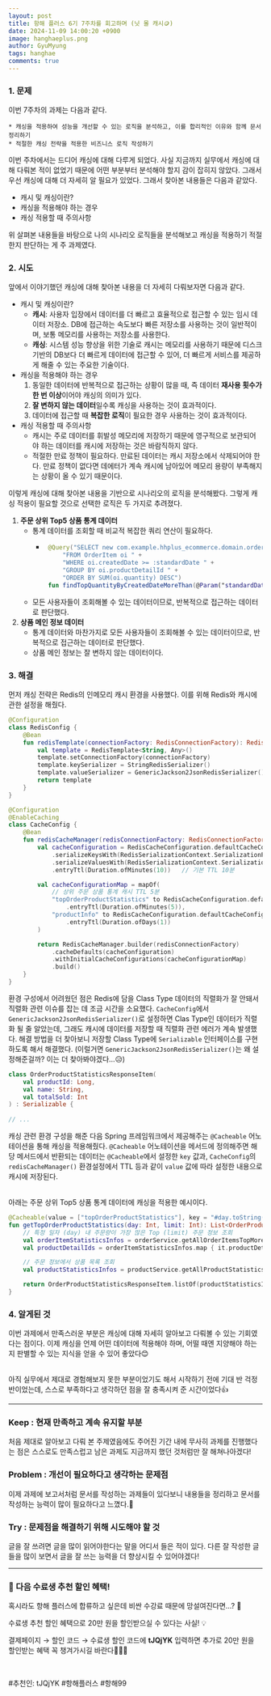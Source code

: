 ```yaml
---
layout:	post
title: 항해 플러스 6기 7주차를 회고하며 (닛 몰 캐시🪙)
date: 2024-11-09 14:00:20 +0900
image: hanghaeplus.png
author: GyuMyung
tags: hanghae
comments: true
---
```


### 1. 문제

이번 7주차의 과제는 다음과 같다.

```
* 캐싱을 적용하여 성능을 개선할 수 있는 로직을 분석하고, 이를 합리적인 이유와 함께 문서 정리하기
* 적절한 캐싱 전략을 적용한 비즈니스 로직 작성하기
```

이번 주차에서는 드디어 캐싱에 대해 다루게 되었다. 사실 지금까지 실무에서 캐싱에 대해 다뤄본 적이 없었기 때문에 어떤 부분부터 분석해야 할지 감이 잡히지 않았다. 그래서 우선 캐싱에 대해 더 자세히 알 필요가 있었다. 그래서 찾아본 내용들은 다음과 같았다. <br/>
* 캐시 및 캐싱이란? 
* 캐싱을 적용해야 하는 경우
* 캐싱 적용할 때 주의사항


위 살펴본 내용들을 바탕으로 나의 시나리오 로직들을 분석해보고 캐싱을 적용하기 적절한지 판단하는 게 주 과제였다. <br/>

### **2. 시도**

앞에서 이야기했던 캐싱에 대해 찾아본 내용을 더 자세히 다뤄보자면 다음과 같다. <br/>

* 캐시 및 캐싱이란?
  * **캐시**: 사용자 입장에서 데이터를 더 빠르고 효율적으로 접근할 수 있는 임시 데이터 저장소. DB에 접근하는 속도보다 빠른 저장소를 사용하는 것이 일반적이며, 보통 메모리를 사용하는 저장소를 사용한다.
  * **캐싱**: 시스템 성능 향상을 위한 기술로 캐시는 메모리를 사용하기 때문에 디스크 기반의 DB보다 더 빠르게 데이터에 접근할 수 있어, 더 빠르게 서비스를 제공하게 해줄 수 있는 주요한 기술이다.
* 캐싱을 적용해야 하는 경우
  1. 동일한 데이터에 반복적으로 접근하는 상황이 많을 때, 즉 데이터 **재사용 횟수가 한 번 이상**이어야 캐싱의 의미가 있다.
  2. **잘 변하지 않는 데이터**일수록 캐싱을 사용하는 것이 효과적이다.
  3. 데이터에 접근할 때 **복잡한 로직**이 필요한 경우 사용하는 것이 효과적이다.
* 캐싱 적용할 때 주의사항
  * 캐시는 주로 데이터를 휘발성 메모리에 저장하기 때문에 영구적으로 보관되어야 하는 데이터를 캐시에 저장하는 것은 바람직하지 않다.
  * 적절한 만료 정책이 필요하다. 만료된 데이터는 캐시 저장소에서 삭제되어야 한다. 만료 정책이 없다면 데에터가 계속 캐시에 남아있어 메모리 용량이 부족해지는 상황이 올 수 있기 때문이다.


이렇게 캐싱에 대해 찾아본 내용을 기반으로 시나리오의 로직을 분석해봤다. 그렇게 캐싱 적용이 필요할 것으로 선택한 로직은 두 가지로 추려졌다. <br/>

1. **주문 상위 Top5 상품 통계 데이터**
   * 통계 데이터를 조회할 때 비교적 복잡한 쿼리 연산이 필요하다.
     * ```kotlin
        @Query("SELECT new com.example.hhplus_ecommerce.domain.order.dto.OrderQuantityStatisticsInfo(oi.productDetailId, SUM(oi.quantity)) " +
            "FROM OrderItem oi " +
            "WHERE oi.createdDate >= :standardDate " +
            "GROUP BY oi.productDetailId " +
            "ORDER BY SUM(oi.quantity) DESC")
        fun findTopQuantityByCreatedDateMoreThan(@Param("standardDate") standardDate: LocalDateTime, pageable: Pageable): List<OrderQuantityStatisticsInfo>
       ```
   * 모든 사용자들이 조회해볼 수 있는 데이터이므로, 반복적으로 접근하는 데이터로 판단했다.
2. **상품 메인 정보 데이터**
    * 통계 데이터와 마찬가지로 모든 사용자들이 조회해볼 수 있는 데이터이므로, 반복적으로 접근하는 데이터로 판단했다.
    * 상품 메인 정보는 잘 변하지 않는 데이터이다.


### **3. 해결**

먼저 캐싱 전략은 Redis의 인메모리 캐시 환경을 사용했다. 이를 위해 Redis와 캐시에 관한 설정을 해줬다. <br/>

```kotlin
@Configuration
class RedisConfig {
    @Bean
    fun redisTemplate(connectionFactory: RedisConnectionFactory): RedisTemplate<String, Any> {
        val template = RedisTemplate<String, Any>()
        template.setConnectionFactory(connectionFactory)
        template.keySerializer = StringRedisSerializer()
        template.valueSerializer = GenericJackson2JsonRedisSerializer()
        return template
    }
}
```
```kotlin
@Configuration
@EnableCaching
class CacheConfig {
    @Bean
    fun redisCacheManager(redisConnectionFactory: RedisConnectionFactory): RedisCacheManager {
        val cacheConfiguration = RedisCacheConfiguration.defaultCacheConfig()
            .serializeKeysWith(RedisSerializationContext.SerializationPair.fromSerializer(StringRedisSerializer()))
            .serializeValuesWith(RedisSerializationContext.SerializationPair.fromSerializer(GenericJackson2JsonRedisSerializer()))
            .entryTtl(Duration.ofMinutes(10))   // 기본 TTL 10분

        val cacheConfigurationMap = mapOf(
            // 상위 주문 상품 통계 캐시 TTL 5분
            "topOrderProductStatistics" to RedisCacheConfiguration.defaultCacheConfig()
                .entryTtl(Duration.ofMinutes(5)),
            "productInfo" to RedisCacheConfiguration.defaultCacheConfig()
                .entryTtl(Duration.ofDays(1))
        )

        return RedisCacheManager.builder(redisConnectionFactory)
            .cacheDefaults(cacheConfiguration)
            .withInitialCacheConfigurations(cacheConfigurationMap)
            .build()
    }
}
```

환경 구성에서 어려웠던 점은 Redis에 담을 Class Type 데이터의 직렬화가 잘 안돼서 직렬화 관련 이슈를 잡는 데 조금 시간을 소요했다. `CacheConfig`에서 `GenericJackson2JsonRedisSerializer()`로 설정하면 Clas Type인 데이터가 직렬화 될 줄 알았는데, 그래도 캐시에 데이터를 저장할 때 직렬화 관련 에러가 계속 발생했다. 해결 방법을 더 찾아보니 저장할 Class Type에 `Serializable` 인터페이스를 구현하도록 해서 해결했다. (이럴거면 `GenericJackson2JsonRedisSerializer()`는 왜 설정해준걸까? 이는 더 찾아봐야겠다...😥) <br/>

```kotlin
class OrderProductStatisticsResponseItem(
    val productId: Long,
    val name: String,
    val totalSold: Int
) : Serializable {
    
// ...
```

캐싱 관련 환경 구성을 해준 다음 Spring 프레임워크에서 제공해주는 `@Cacheable` 어노테이션을 통해 캐싱을 적용해줬다. `@Cacheable` 어노테이션을 메서드에 정의해주면 해당 메서드에서 반환되는 데이터는 `@Cacheable`에서 설정한 `key` 값과, `CacheConfig`의 `redisCacheManager()` 환경설정에서 TTL 등과 같이 `value` 값에 따라 설정한 내용으로 캐시에 저장된다. <br/><br/>

아래는 주문 상위 Top5 상품 통계 데이터에 캐싱을 적용한 예시이다. <br/>

```kotlin
@Cacheable(value = ["topOrderProductStatistics"], key = "#day.toString() + '_' + #limit.toString()", cacheManager = "redisCacheManager")
fun getTopOrderProductStatistics(day: Int, limit: Int): List<OrderProductStatisticsResponseItem> {
    // 특정 일자 (day) 내 주문량이 가장 많은 Top (limit) 주문 정보 조회
    val orderItemStatisticsInfos = orderService.getAllOrderItemsTopMoreThanDay(day, limit)
    val productDetailIds = orderItemStatisticsInfos.map { it.productDetailId }

    // 주문 정보에서 상품 목록 조회
    val productStatisticsInfos = productService.getAllProductStatisticsInfos(productDetailIds)

    return OrderProductStatisticsResponseItem.listOf(productStatisticsInfos, orderItemStatisticsInfos)
}
```

### **4. 알게된 것**

이번 과제에서 만족스러운 부분은 캐싱에 대해 자세히 알아보고 다뤄볼 수 있는 기회였다는 점이다. 이제 캐싱을 언제 어떤 데이터에 적용해야 하며, 어떨 때엔 지양해야 하는지 판별할 수 있는 지식을 얻을 수 있어 좋았다😊 <br/><br/>

아직 실무에서 제대로 경험해보지 못한 부분이었기도 해서 시작하기 전에 기대 반 걱정 반이었는데, 스스로 부족하다고 생각하던 점을 잘 충족시켜 준 시간이었다👍 <br/>

---

### **Keep : 현재 만족하고 계속 유지할 부분**

처음 제대로 알아보고 다뤄 본 주제였음에도 주어진 기간 내에 무사히 과제를 진행했다는 점은 스스로도 만족스럽고 남은 과제도 지금까지 했던 것처럼만 잘 해쳐나아겠다!<br/>

### **Problem : 개선이 필요하다고 생각하는 문제점**

이제 과제에 보고서처럼 문서를 작성하는 과제들이 있다보니 내용들을 정리하고 문서를 작성하는 능력이 많이 필요하다고 느꼈다.📝<br/>

### **Try : 문제점을 해결하기 위해 시도해야 할 것**

글을 잘 쓰려면 글을 많이 읽어야한다는 말을 어디서 들은 적이 있다. 다른 잘 작성한 글들을 많이 보면서 글을 잘 쓰는 능력을 더 향상시킬 수 있어야겠다!<br/>

---

### 🤩 다음 수료생 추천 할인 혜택!

혹시라도 항해 플러스에 합류하고 싶은데 비싼 수강료 때문에 망설여진다면…? 🤔

수료생 추천 할인 혜택으로 20만 원을 할인받으실 수 있다는 사실! 💡

결제페이지 → 할인 코드 → 수료생 할인 코드에 **tJQjYK** 입력하면 추가로 20만 원을 할인받는 혜택 꼭 챙겨가시길 바란다🚀🚀🌟

<br/>

#추천인: tJQjYK #항해플러스 #항해99
